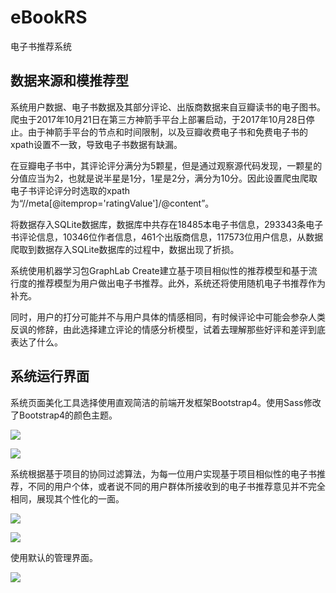 # eBookRS
电子书推荐系统

## 数据来源和模推荐型

系统用户数据、电子书数据及其部分评论、出版商数据来自豆瓣读书的电子图书。爬虫于2017年10月21日在第三方神箭手平台上部署启动，于2017年10月28日停止。由于神箭手平台的节点和时间限制，以及豆瓣收费电子书和免费电子书的xpath设置不一致，导致电子书数据有缺漏。

在豆瓣电子书中，其评论评分满分为5颗星，但是通过观察源代码发现，一颗星的分值应当为2，也就是说半星是1分，1星是2分，满分为10分。因此设置爬虫爬取电子书评论评分时选取的xpath为“//meta[@itemprop='ratingValue']/@content”。

将数据存入SQLite数据库，数据库中共存在18485本电子书信息，293343条电子书评论信息，10346位作者信息，461个出版商信息，117573位用户信息，从数据爬取到数据存入SQLite数据库的过程中，数据出现了折损。

系统使用机器学习包GraphLab Create建立基于项目相似性的推荐模型和基于流行度的推荐模型为用户做出电子书推荐。此外，系统还将使用随机电子书推荐作为补充。

同时，用户的打分可能并不与用户具体的情感相同，有时候评论中可能会参杂人类反讽的修辞，由此选择建立评论的情感分析模型，试着去理解那些好评和差评到底表达了什么。

## 系统运行界面

系统页面美化工具选择使用直观简洁的前端开发框架Bootstrap4。使用Sass修改了Bootstrap4的颜色主题。

![](https://github.com/tjnu1430130310/eBookRS/blob/master/static/img/running/127.0.0.1_8000_.png)

![](https://github.com/tjnu1430130310/eBookRS/blob/master/static/img/running/127.0.0.1_8000_user_index.png)

系统根据基于项目的协同过滤算法，为每一位用户实现基于项目相似性的电子书推荐，不同的用户个体，或者说不同的用户群体所接收到的电子书推荐意见并不完全相同，展现其个性化的一面。

![](https://github.com/tjnu1430130310/eBookRS/blob/master/static/img/running/127.0.0.1_8000_books_12578_.png)

![](https://github.com/tjnu1430130310/eBookRS/blob/master/static/img/running/%E6%83%85%E6%84%9F%E5%88%86%E6%9E%90%E7%95%8C%E9%9D%A2.gif)

使用默认的管理界面。

![](https://github.com/tjnu1430130310/eBookRS/blob/master/static/img/running/127.0.0.1_8000_admin_.png)

